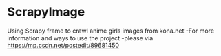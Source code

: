 # ScrapyImage
Using Scrapy frame to crawl anime girls images from kona.net
 -For more information and ways to use the project 
  -please via https://mp.csdn.net/postedit/89681450
